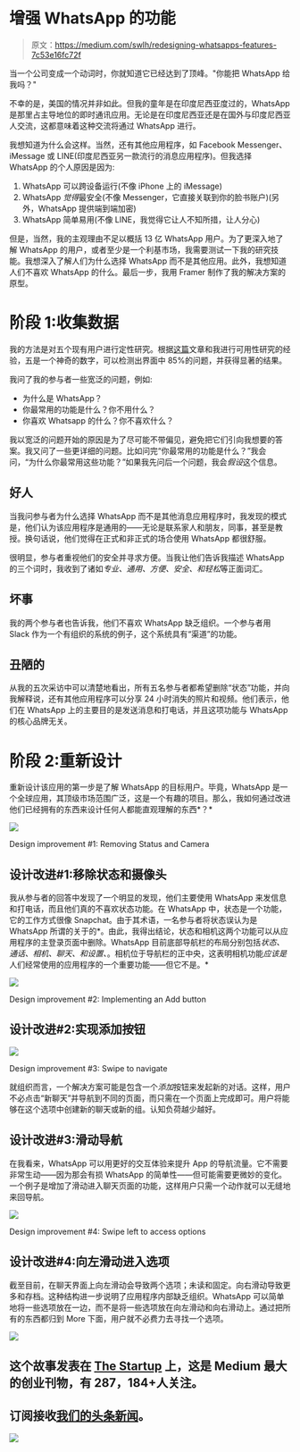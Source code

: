 # 增强 WhatsApp 的功能

> 原文：<https://medium.com/swlh/redesigning-whatsapps-features-7c53e16fc72f>

当一个公司变成一个动词时，你就知道它已经达到了顶峰。"你能把 WhatsApp 给我吗？"

不幸的是，美国的情况并非如此。但我的童年是在印度尼西亚度过的，WhatsApp 是那里占主导地位的即时通讯应用。无论是在印度尼西亚还是在国外与印度尼西亚人交流，这都意味着这种交流将通过 WhatsApp 进行。

我想知道为什么会这样。当然，还有其他应用程序，如 Facebook Messenger、iMessage 或 LINE(印度尼西亚另一款流行的消息应用程序)。但我选择 WhatsApp 的个人原因是因为:

1.  WhatsApp 可以跨设备运行(不像 iPhone 上的 iMessage)
2.  WhatsApp *觉得*最安全(不像 Messenger，它直接关联到你的脸书账户)(另外，WhatsApp 提供端到端加密)
3.  WhatsApp 简单易用(不像 LINE，我觉得它让人不知所措，让人分心)

但是，当然，我的主观理由不足以概括 13 亿 WhatsApp 用户。为了更深入地了解 WhatsApp 的用户，或者至少是一个利基市场，我需要测试一下我的研究技能。我想深入了解人们为什么选择 WhatsApp 而不是其他应用。此外，我想知道人们不喜欢 WhatsApp 的什么。最后一步，我用 Framer 制作了我的解决方案的原型。

# 阶段 1:收集数据

我的方法是对五个现有用户进行定性研究。根据[这篇](https://www.invisionapp.com/blog/ux-usability-research-testing/)文章和我进行可用性研究的经验，五是一个神奇的数字，可以检测出界面中 85%的问题，并获得显著的结果。

我问了我的参与者一些宽泛的问题，例如:

*   为什么是 WhatsApp？
*   你最常用的功能是什么？你不用什么？
*   你喜欢 Whatsapp 的什么？你不喜欢什么？

我以宽泛的问题开始的原因是为了尽可能不带偏见，避免把它们引向我想要的答案。我又问了一些更详细的问题。比如问完“你最常用的功能是什么？”我会问，“为什么你最常用这些功能？”如果我先问后一个问题，我会*假设*这个信息。

## 好人

当我问参与者为什么选择 WhatsApp 而不是其他消息应用程序时，我发现的模式是，他们认为该应用程序是通用的——无论是联系家人和朋友，同事，甚至是教授。换句话说，他们觉得在正式和非正式的场合使用 WhatsApp 都很舒服。

很明显，参与者重视他们的安全并寻求方便。当我让他们告诉我描述 WhatsApp 的三个词时，我收到了诸如*专业、通用、方便、安全、*和*轻松*等正面词汇。

## 坏事

我的两个参与者也告诉我，他们不喜欢 WhatsApp 缺乏组织。一个参与者用 Slack 作为一个有组织的系统的例子，这个系统具有“渠道”的功能。

## 丑陋的

从我的五次采访中可以清楚地看出，所有五名参与者都希望删除“状态”功能，并向我解释说，还有其他应用程序可以分享 24 小时消失的照片和视频。他们表示，他们在 WhatsApp 上的主要目的是发送消息和打电话，并且这项功能与 WhatsApp 的核心品牌无关。

# 阶段 2:重新设计

重新设计该应用的第一步是了解 WhatsApp 的目标用户。毕竟，WhatsApp 是一个全球应用，其顶级市场范围广泛，这是一个有趣的项目。那么，我如何通过改进他们已经拥有的东西来设计任何人都能直观理解的东西*？*

![](img/e2c1538a9241e5039712dd74bb44544c.png)

Design improvement #1: Removing Status and Camera

## 设计改进#1:移除状态和摄像头

我从参与者的回答中发现了一个明显的发现，他们主要使用 WhatsApp 来发信息和打电话，而且他们真的不喜欢状态功能。在 WhatsApp 中，状态是一个功能，它的工作方式很像 Snapchat。由于其术语，一名参与者将状态误认为是 WhatsApp 所谓的关于的*。由此，我得出结论，状态和相机这两个功能可以从应用程序的主登录页面中删除。WhatsApp 目前底部导航栏的布局分别包括*状态、通话、相机、聊天、*和*设置、*。相机位于导航栏的正中央，这表明相机功能*应该是*人们经常使用的应用程序的一个重要功能——但它不是。*

![](img/9e3cb0697bb16bfd67fd7380200ede9d.png)

Design improvement #2: Implementing an Add button

## 设计改进#2:实现添加按钮

![](img/8bca8f024878bfb762859bc5399327d5.png)

Design improvement #3: Swipe to navigate

就组织而言，一个解决方案可能是包含一个*添加*按钮来发起新的对话。这样，用户不必点击“新聊天”并导航到不同的页面，而只需在一个页面上完成即可。用户将能够在这个选项中创建新的聊天或新的组。认知负荷越少越好。

## 设计改进#3:滑动导航

在我看来，WhatsApp 可以用更好的交互体验来提升 App 的导航流量。它不需要非常生动——因为那会有损 WhatsApp 的简单性——但可能需要更微妙的变化。一个例子是增加了滑动进入聊天页面的功能，这样用户只需一个动作就可以无缝地来回导航。

![](img/31c6e460038e3d867c455c22f0975e73.png)

Design improvement #4: Swipe left to access options

## 设计改进#4:向左滑动进入选项

截至目前，在聊天界面上向左滑动会导致两个选项；未读和固定。向右滑动导致更多和存档。这种结构进一步说明了应用程序内部缺乏组织。WhatsApp 可以简单地将一些选项放在一边，而不是将一些选项放在向左滑动和向右滑动上。通过把所有的东西都归到 More 下面，用户就不必费力去寻找一个选项。

![](img/731acf26f5d44fdc58d99a6388fe935d.png)

## 这个故事发表在 [The Startup](https://medium.com/swlh) 上，这是 Medium 最大的创业刊物，有 287，184+人关注。

## 订阅接收[我们的头条新闻](http://growthsupply.com/the-startup-newsletter/)。

![](img/731acf26f5d44fdc58d99a6388fe935d.png)